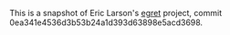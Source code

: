This is a snapshot of Eric Larson's [egret](https://github.com/elarsonSU/egret) project, commit 0ea341e4536d3b53b24a1d393d63898e5acd3698.
